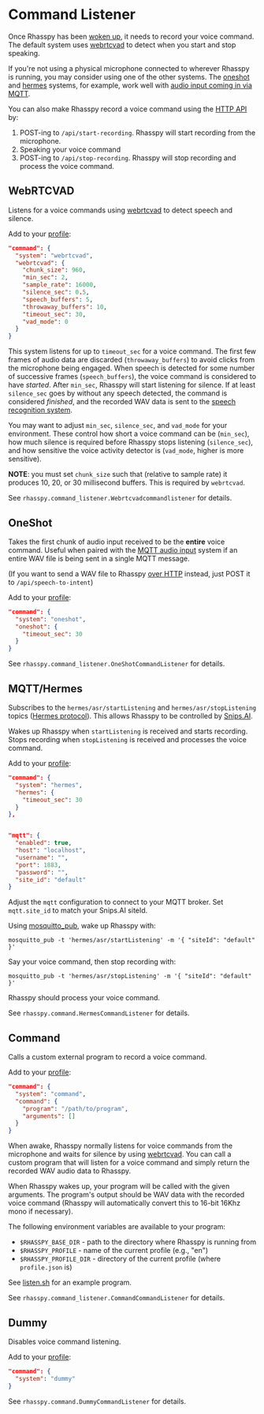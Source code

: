 # Command Listener

Once Rhasspy has been [woken up](wake-word.md), it needs to record your voice command.
The default system uses [webrtcvad](#webrtcvad) to detect when you start and stop speaking.

If you're not using a physical microphone connected to wherever Rhasspy is running, you may consider using one of the other systems. The [oneshot](#oneshot) and [hermes](#mqtthermes) systems, for example, work well with [audio input coming in via MQTT](audio-input.md#mqtthermes).

You can also make Rhasspy record a voice command using the [HTTP API](usage.md#http-api) by:

1. POST-ing to `/api/start-recording`. Rhasspy will start recording from the microphone.
2. Speaking your voice command
3. POST-ing to `/api/stop-recording`. Rhasspy will stop recording and process the voice command.


## WebRTCVAD

Listens for a voice commands using [webrtcvad](https://github.com/wiseman/py-webrtcvad) to detect speech and silence.

Add to your [profile](profiles.md):

```json
"command": {
  "system": "webrtcvad",
  "webrtcvad": {
    "chunk_size": 960,
    "min_sec": 2,
    "sample_rate": 16000,
    "silence_sec": 0.5,
    "speech_buffers": 5,
    "throwaway_buffers": 10,
    "timeout_sec": 30,
    "vad_mode": 0
  }
}
```
    
This system listens for up to `timeout_sec` for a voice command. The first few frames of audio data are discarded (`throwaway_buffers`) to avoid clicks from the microphone being engaged. When speech is detected for some number of successive frames (`speech_buffers`), the voice command is considered to have *started*. After `min_sec`, Rhasspy will start listening for silence. If at least `silence_sec` goes by without any speech detected, the command is considered *finished*, and the recorded WAV data is sent to the [speech recognition system](speech-to-text.md).

You may want to adjust `min_sec`, `silence_sec`, and `vad_mode` for your environment.
These control how short a voice command can be (`min_sec`), how much silence is required before Rhasspy stops listening (`silence_sec`), and how sensitive the voice activity detector is (`vad_mode`, higher is more sensitive).

**NOTE**: you must set `chunk_size` such that (relative to sample rate) it produces 10, 20, or 30 millisecond buffers. This is required by `webrtcvad`.

See `rhasspy.command_listener.Webrtcvadcommandlistener` for details.

## OneShot

Takes the first chunk of audio input received to be the **entire** voice command.
Useful when paired with the [MQTT audio input](audio-input.md#mqtthermes) system if an entire WAV file is being sent in a single MQTT message.

(If you want to send a WAV file to Rhasspy [over HTTP](usage.md#http-api) instead, just POST it to `/api/speech-to-intent`)

Add to your [profile](profiles.md):

```json
"command": {
  "system": "oneshot",
  "oneshot": {
    "timeout_sec": 30
  }
}
```
    
See `rhasspy.command_listener.OneShotCommandListener` for details.

## MQTT/Hermes

Subscribes to the `hermes/asr/startListening` and `hermes/asr/stopListening` topics ([Hermes protocol](https://docs.snips.ai/ressources/hermes-protocol)).
This allows Rhasspy to be controlled by [Snips.AI](https://snips.ai/).

Wakes up Rhasspy when `startListening` is received and starts recording. Stops recording when `stopListening` is received and processes the voice command. 

Add to your [profile](profiles.md):

```json
"command": {
  "system": "hermes",
  "hermes": {
    "timeout_sec": 30
  }
},


"mqtt": {
  "enabled": true,
  "host": "localhost",
  "username": "",
  "port": 1883,
  "password": "",
  "site_id": "default"
}
```

Adjust the `mqtt` configuration to connect to your MQTT broker.
Set `mqtt.site_id` to match your Snips.AI siteId.

Using [mosquitto_pub](https://mosquitto.org/man/mosquitto_pub-1.html), wake up Rhasspy with:

    mosquitto_pub -t 'hermes/asr/startListening' -m '{ "siteId": "default" }'
    
Say your voice command, then stop recording with:

    mosquitto_pub -t 'hermes/asr/stopListening' -m '{ "siteId": "default" }'
    
Rhasspy should process your voice command.

See `rhasspy.command.HermesCommandListener` for details.

## Command

Calls a custom external program to record a voice command.

Add to your [profile](profiles.md):

```json
"command": {
  "system": "command",
  "command": {
    "program": "/path/to/program",
    "arguments": []
  }
}
```

When awake, Rhasspy normally listens for voice commands from the microphone and waits for silence by using [webrtcvad](https://github.com/wiseman/py-webrtcvad). You can call a custom program that will listen for a voice command and simply return the recorded WAV audio data to Rhasspy.

When Rhasspy wakes up, your program will be called with the given arguments. The program's output should be WAV data with the recorded voice command (Rhasspy will automatically convert this to 16-bit 16Khz mono if necessary).

The following environment variables are available to your program:

* `$RHASSPY_BASE_DIR` - path to the directory where Rhasspy is running from
* `$RHASSPY_PROFILE` - name of the current profile (e.g., "en")
* `$RHASSPY_PROFILE_DIR` - directory of the current profile (where `profile.json` is)

See [listen.sh](https://github.com/synesthesiam/rhasspy/blob/master/bin/mock-commands/listen.sh) for an example program.

See `rhasspy.command_listener.CommandCommandListener` for details.

## Dummy

Disables voice command listening.

Add to your [profile](profiles.md):

```json
"command": {
  "system": "dummy"
}
```

See `rhasspy.command.DummyCommandListener` for details.
